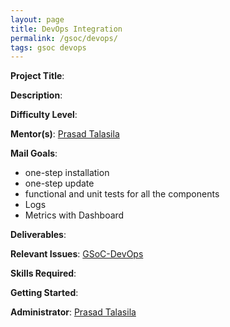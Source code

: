```yaml
---
layout: page
title: DevOps Integration
permalink: /gsoc/devops/
tags: gsoc devops
---
```

**Project Title**:

**Description**:

**Difficulty Level**:

**Mentor(s)**: [Prasad Talasila](https://github.com/prasadtalasila)

**Mail Goals**:
* one-step installation
* one-step update
* functional and unit tests for all the components
* Logs
* Metrics with Dashboard

**Deliverables**:

**Relevant Issues**: [GSoC-DevOps](https://github.com/AutolabJS/AutolabJS/labels/GSoC-DevOps)

**Skills Required**:

**Getting Started**:

**Administrator**: [Prasad Talasila](https://github.com/prasadtalasila)

